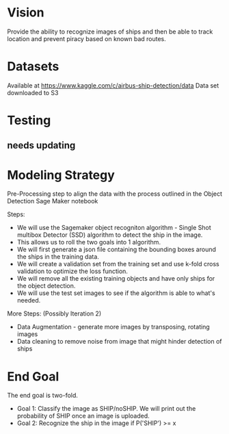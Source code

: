 # Vision
Provide the ability to recognize images of ships and then be able to track location and prevent piracy based on known bad routes.

# Datasets
Available at https://www.kaggle.com/c/airbus-ship-detection/data
Data set downloaded to S3


# Testing
## needs updating
# Modeling Strategy

Pre-Processing step to align the data with the process outlined in the Object Detection Sage Maker notebook

Steps:
 - We will use the Sagemaker object recogniton algorithm - Single Shot multibox Detector (SSD) algorithm to detect the ship in the image.
 - This allows us to roll the two goals into 1 algorithm. 
 - We will first generate a json file containing the bounding boxes around the ships in the training data.
 - We will create a validation set from the training set and use k-fold cross validation to optimize the loss function.
 - We will remove all the existing training objects and have only ships for the object detection.
 - We will use the test set images to see if the algorithm is able to what's needed. 
 
 
 More Steps: (Possibly Iteration 2)

 - Data Augmentation - generate more images by transposing, rotating images 
 - Data cleaning to remove noise from image that might hinder detection of ships

# End Goal

The end goal is two-fold.

 - Goal 1: Classify the image as SHIP/noSHIP. We will print out the probability of SHIP once an image is uploaded. 
 - Goal 2: Recognize the ship in the image if P('SHIP') >= x
